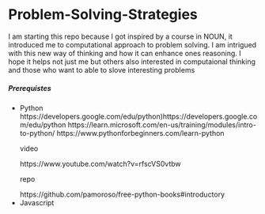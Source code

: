 # Problem-Solving-Strategies

<article>
 <p>
   I am starting this repo because I got inspired by a course in NOUN, it introduced me to computational approach to problem solving. I am intrigued with this new way of thinking and how it can enhance ones reasoning.
   I hope it helps not just me but others also interested in computaional thinking and those who want to able to slove 
   interesting problems
 </p>  
</article>
<h5>Prerequistes</h5>
<ul>
  <li>Python</li>
https://developers.google.com/edu/python)https://developers.google.com/edu/python
https://learn.microsoft.com/en-us/training/modules/intro-to-python/
https://www.pythonforbeginners.com/learn-python
 <p>video</p>
 https://www.youtube.com/watch?v=rfscVS0vtbw
 <p>repo</p>
 https://github.com/pamoroso/free-python-books#introductory
 <li>Javascript</li>

</ul>
